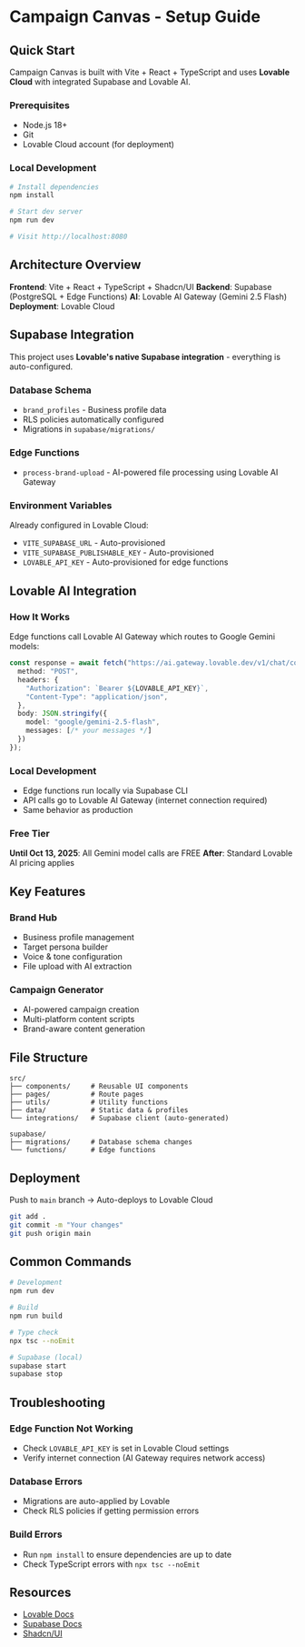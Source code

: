 # Campaign Canvas - Setup Guide

## Quick Start

Campaign Canvas is built with Vite + React + TypeScript and uses **Lovable Cloud** with integrated Supabase and Lovable AI.

### Prerequisites

- Node.js 18+
- Git
- Lovable Cloud account (for deployment)

### Local Development

```bash
# Install dependencies
npm install

# Start dev server
npm run dev

# Visit http://localhost:8080
```

## Architecture Overview

**Frontend**: Vite + React + TypeScript + Shadcn/UI
**Backend**: Supabase (PostgreSQL + Edge Functions)
**AI**: Lovable AI Gateway (Gemini 2.5 Flash)
**Deployment**: Lovable Cloud

## Supabase Integration

This project uses **Lovable's native Supabase integration** - everything is auto-configured.

### Database Schema

- `brand_profiles` - Business profile data
- RLS policies automatically configured
- Migrations in `supabase/migrations/`

### Edge Functions

- `process-brand-upload` - AI-powered file processing using Lovable AI Gateway

### Environment Variables

Already configured in Lovable Cloud:
- `VITE_SUPABASE_URL` - Auto-provisioned
- `VITE_SUPABASE_PUBLISHABLE_KEY` - Auto-provisioned
- `LOVABLE_API_KEY` - Auto-provisioned for edge functions

## Lovable AI Integration

### How It Works

Edge functions call Lovable AI Gateway which routes to Google Gemini models:

```typescript
const response = await fetch("https://ai.gateway.lovable.dev/v1/chat/completions", {
  method: "POST",
  headers: {
    "Authorization": `Bearer ${LOVABLE_API_KEY}`,
    "Content-Type": "application/json",
  },
  body: JSON.stringify({
    model: "google/gemini-2.5-flash",
    messages: [/* your messages */]
  })
});
```

### Local Development

- Edge functions run locally via Supabase CLI
- API calls go to Lovable AI Gateway (internet connection required)
- Same behavior as production

### Free Tier

**Until Oct 13, 2025**: All Gemini model calls are FREE
**After**: Standard Lovable AI pricing applies

## Key Features

### Brand Hub
- Business profile management
- Target persona builder
- Voice & tone configuration
- File upload with AI extraction

### Campaign Generator
- AI-powered campaign creation
- Multi-platform content scripts
- Brand-aware content generation

## File Structure

```
src/
├── components/     # Reusable UI components
├── pages/          # Route pages
├── utils/          # Utility functions
├── data/           # Static data & profiles
└── integrations/   # Supabase client (auto-generated)

supabase/
├── migrations/     # Database schema changes
└── functions/      # Edge functions
```

## Deployment

Push to `main` branch → Auto-deploys to Lovable Cloud

```bash
git add .
git commit -m "Your changes"
git push origin main
```

## Common Commands

```bash
# Development
npm run dev

# Build
npm run build

# Type check
npx tsc --noEmit

# Supabase (local)
supabase start
supabase stop
```

## Troubleshooting

### Edge Function Not Working
- Check `LOVABLE_API_KEY` is set in Lovable Cloud settings
- Verify internet connection (AI Gateway requires network access)

### Database Errors
- Migrations are auto-applied by Lovable
- Check RLS policies if getting permission errors

### Build Errors
- Run `npm install` to ensure dependencies are up to date
- Check TypeScript errors with `npx tsc --noEmit`

## Resources

- [Lovable Docs](https://docs.lovable.dev)
- [Supabase Docs](https://supabase.com/docs)
- [Shadcn/UI](https://ui.shadcn.com)
